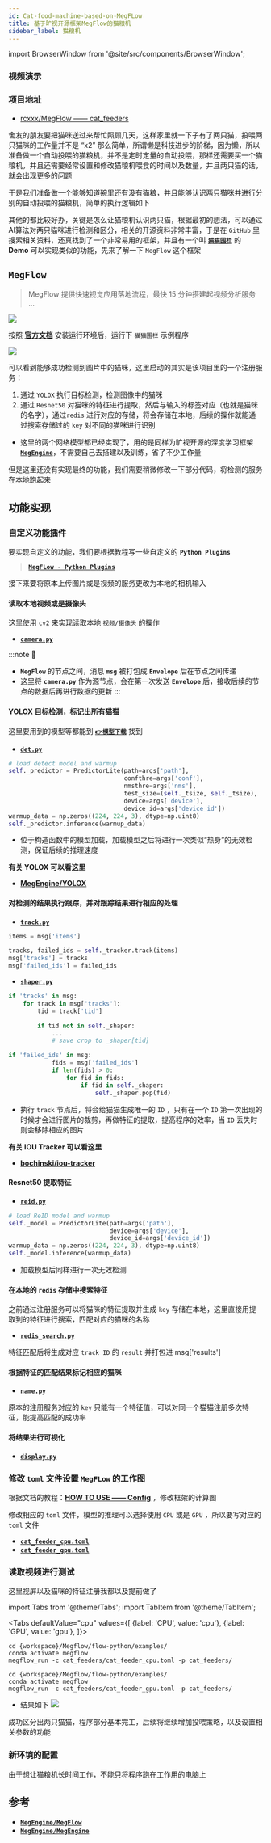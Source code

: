 ```yaml
---
id: Cat-food-machine-based-on-MegFLow
title: 基于旷视开源框架MegFlow的猫粮机
sidebar_label: 猫粮机
---
```


import BrowserWindow from '@site/src/components/BrowserWindow';

<BrowserWindow>

### 视频演示

### 项目地址
- [rcxxx/MegFlow —— cat_feeders](https://github.com/rcxxx/MegFlow/tree/master/flow-python/examples/cat_feeders)

</BrowserWindow>



舍友的朋友要把猫咪送过来帮忙照顾几天，这样家里就一下子有了两只猫，投喂两只猫咪的工作量并不是 “x2” 那么简单，所谓懒是科技进步的阶梯，因为懒，所以准备做一个自动投喂的猫粮机，并不是定时定量的自动投喂，那样还需要买一个猫粮机，并且还需要经常设置和修改猫粮机喂食的时间以及数量，并且两只猫的话，就会出现更多的问题

于是我们准备做一个能够知道碗里还有没有猫粮，并且能够认识两只猫咪并进行分别的自动投喂的猫粮机，简单的执行逻辑如下


其他的都比较好办，关键是怎么让猫粮机认识两只猫，根据最初的想法，可以通过AI算法对两只猫咪进行检测和区分，相关的开源资料非常丰富，于是在 `GitHub` 里搜索相关资料，还真找到了一个非常易用的框架，并且有一个叫 **[`猫猫围栏`](https://megflow.readthedocs.io/zh_CN/latest/built-in-applications/cat_finder.html)** 的 **Demo** 可以实现类似的功能，先来了解一下 `MegFlow` 这个框架
## `MegFlow`

> MegFlow 提供快速视觉应用落地流程，最快 15 分钟搭建起视频分析服务 ...

[![](https://github.com/MegEngine/MegFlow/raw/master/logo.png)](https://github.com/MegEngine/MegFlow)

按照 **[官方文档](https://megflow.readthedocs.io/zh_CN/latest/how-to-build-and-run/run-in-15-minutes.zh.html)** 安装运行环境后，运行下 `猫猫围栏` 示例程序

![](https://pictures-1304295136.cos.ap-guangzhou.myqcloud.com/screenshot/MegFlow-Cat_feeder/MegFLow-demo-display.png)

可以看到能够成功检测到图片中的猫咪，这里启动的其实是该项目里的一个注册服务：
1. 通过 `YOLOX` 执行目标检测，检测图像中的猫咪
2. 通过 `Resnet50` 对猫咪的特征进行提取，然后与输入的标签对应（也就是猫咪的名字），通过`redis` 进行对应的存储，将会存储在本地，后续的操作就能通过搜索存储过的 `key` 对不同的猫咪进行识别

- 这里的两个网络模型都已经实现了，用的是同样为旷视开源的深度学习框架 **[`MegEngine`](https://github.com/MegEngine/MegEngine)**，不需要自己去搭建以及训练，省了不少工作量

但是这里还没有实现最终的功能，我们需要稍微修改一下部分代码，将检测的服务在本地跑起来

## 功能实现

### 自定义功能插件

要实现自定义的功能，我们要根据教程写一些自定义的 **`Python Plugins`**
> **[`MegFLow - Python Plugins`](https://megflow.readthedocs.io/zh_CN/latest/how-to-add-my-service/appendix-B-python-plugin.zh.html#python-plugins)**

接下来要将原本上传图片或是视频的服务更改为本地的相机输入

#### 读取本地视频或是摄像头
这里使用 `cv2` 来实现读取本地 `视频/摄像头` 的操作
- **[`camera.py`](https://github.com/rcxxx/MegFlow/blob/master/flow-python/examples/cat_feeders/camera.py)**

:::note 📝
- **`MegFlow`** 的节点之间，消息 **`msg`** 被打包成 **`Envelope`** 后在节点之间传递
- 这里将 **`camera.py`** 作为源节点，会在第一次发送 **`Envelope`** 后，接收后续的节点的数据后再进行数据的更新
:::

#### YOLOX 目标检测，标记出所有猫猫
这里要用到的模型等都能到 **[`👉模型下载`](https://megflow.readthedocs.io/zh_CN/latest/download-models.zh.html)** 找到

- **[`det.py`](https://github.com/rcxxx/MegFlow/tree/master/flow-python/examples/cat_feeders/det.py)**

```py title="load model"
# load detect model and warmup
self._predictor = PredictorLite(path=args['path'],
                                confthre=args['conf'],
                                nmsthre=args['nms'],
                                test_size=(self._tsize, self._tsize),
                                device=args['device'],
                                device_id=args['device_id'])
warmup_data = np.zeros((224, 224, 3), dtype=np.uint8)
self._predictor.inference(warmup_data)
```
- 位于构造函数中的模型加载，加载模型之后将进行一次类似“热身”的无效检测，保证后续的推理速度

**有关 YOLOX 可以看这里**
- **[MegEngine/YOLOX](https://github.com/MegEngine/YOLOX)**

#### 对检测的结果执行跟踪，并对跟踪结果进行相应的处理
- **[`track.py`](https://github.com/rcxxx/MegFlow/tree/master/flow-python/examples/cat_feeders/track.py)**

```py
items = msg['items']

tracks, failed_ids = self._tracker.track(items)
msg['tracks'] = tracks
msg['failed_ids'] = failed_ids
```

- **[`shaper.py`](https://github.com/rcxxx/MegFlow/tree/master/flow-python/examples/cat_feeders/shaper.py)**

```py
if 'tracks' in msg:
    for track in msg['tracks']:
        tid = track['tid']

        if tid not in self._shaper:
            ...
            # save crop to _shaper[tid]

if 'failed_ids' in msg:
            fids = msg['failed_ids']
            if len(fids) > 0:
                for fid in fids:
                    if fid in self._shaper:
                        self._shaper.pop(fid)
```
- 执行 `track` 节点后，将会给猫猫生成唯一的 `ID` ，只有在一个 `ID` 第一次出现的时候才会进行图片的裁剪，再做特征的提取，提高程序的效率，当 `ID` 丢失时则会移除相应的图片

**有关 IOU Tracker 可以看这里**
- **[bochinski/iou-tracker](https://github.com/bochinski/iou-tracker)**

#### Resnet50 提取特征
- **[`reid.py`](https://github.com/rcxxx/MegFlow/tree/master/flow-python/examples/cat_feeders/reid.py)**

```py title="load model"
# load ReID model and warmup
self._model = PredictorLite(path=args['path'],
                            device=args['device'],
                            device_id=args['device_id'])
warmup_data = np.zeros((224, 224, 3), dtype=np.uint8)
self._model.inference(warmup_data)
```
- 加载模型后同样进行一次无效检测

#### 在本地的 `redis` 存储中搜索特征
之前通过注册服务可以将猫咪的特征提取并生成 `key` 存储在本地，这里直接用提取到的特征进行搜索，匹配对应的猫咪的名称

- **[`redis_search.py`](https://github.com/rcxxx/MegFlow/tree/master/flow-python/examples/cat_feeders/redis_search.py)**

特征匹配后将生成对应 `track ID` 的 `result` 并打包进 msg['results']

#### 根据特征的匹配结果标记相应的猫咪

- **[`name.py`](https://github.com/rcxxx/MegFlow/tree/master/flow-python/examples/cat_feeders/name.py)**

原本的注册服务对应的 `key` 只能有一个特征值，可以对同一个猫猫注册多次特征，能提高匹配的成功率

#### 将结果进行可视化

- **[`display.py`](https://github.com/rcxxx/MegFlow/tree/master/flow-python/examples/cat_feeders/display.py)**


### 修改 `toml` 文件设置 `MegFLow` 的工作图

根据文档的教程：**[HOW TO USE —— Config](https://megflow.readthedocs.io/zh_CN/latest/how-to-add-my-service/appendix-A-graph-definition.zh.html)** ，修改框架的计算图

修改相应的 `toml` 文件，模型的推理可以选择使用 `CPU` 或是 `GPU` ，所以要写对应的 `toml` 文件

- **[`cat_feeder_cpu.toml`](https://github.com/rcxxx/MegFlow/tree/master/flow-python/examples/cat_feeders/cat_feeder_cpu.toml)**
- **[`cat_feeder_gpu.toml`](https://github.com/rcxxx/MegFlow/tree/master/flow-python/examples/cat_feeders/cat_feeder_gpu.toml)**


### 读取视频进行测试
这里视屏以及猫咪的特征注册我都以及提前做了

import Tabs from '@theme/Tabs';
import TabItem from '@theme/TabItem';

<Tabs
defaultValue="cpu"
values={[
    {label: 'CPU', value: 'cpu'},
    {label: 'GPU', value: 'gpu'},
]}>
<TabItem value="cpu">

```shell
cd {workspace}/Megflow/flow-python/examples/
conda activate megflow
megflow_run -c cat_feeders/cat_feeder_cpu.toml -p cat_feeders/
```

</TabItem>
<TabItem value="gpu">

```shell
cd {workspace}/Megflow/flow-python/examples/
conda activate megflow
megflow_run -c cat_feeders/cat_feeder_gpu.toml -p cat_feeders/
```

</TabItem>
</Tabs>

- 结果如下
![](https://pictures-1304295136.cos.ap-guangzhou.myqcloud.com/screenshot/MegFlow-Cat_feeder/run-cat_feeder-display.png)

成功区分出两只猫猫，程序部分基本完工，后续将继续增加投喂策略，以及设置相关参数的功能

### 新环境的配置
由于想让猫粮机长时间工作，不能只将程序跑在工作用的电脑上

## 参考
- **[`MegEngine/MegFlow`](https://github.com/MegEngine/MegFlow)**
- **[`MegEngine/MegEngine`](https://github.com/MegEngine/MegEngine)**